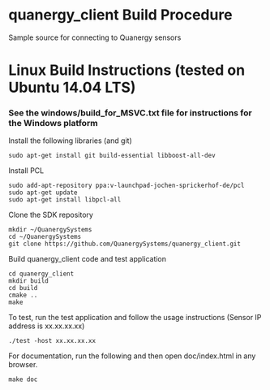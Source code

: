 # quanergy_client Build Procedure
Sample source for connecting to Quanergy sensors

# Linux Build Instructions (tested on Ubuntu 14.04 LTS)
###
### See the windows/build_for_MSVC.txt file for instructions for the Windows platform

Install the following libraries (and git)

```
sudo apt-get install git build-essential libboost-all-dev 
```
Install PCL

```
sudo add-apt-repository ppa:v-launchpad-jochen-sprickerhof-de/pcl
sudo apt-get update
sudo apt-get install libpcl-all
```
Clone the SDK repository

```
mkdir ~/QuanergySystems
cd ~/QuanergySystems
git clone https://github.com/QuanergySystems/quanergy_client.git
```
Build quanergy_client code and test application

```
cd quanergy_client
mkdir build
cd build
cmake ..
make
```
To test, run the test application and follow the usage instructions (Sensor IP address is xx.xx.xx.xx)

```
./test -host xx.xx.xx.xx 
```
For documentation, run the following and then open doc/index.html in any browser.

```
make doc
```
